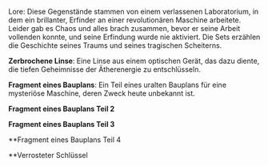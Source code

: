 


Lore: Diese Gegenstände stammen von einem verlassenen Laboratorium, in dem ein brillanter, Erfinder an einer revolutionären Maschine arbeitete. Leider gab es Chaos und alles brach zusammen, bevor er seine Arbeit vollenden konnte, und seine Erfindung wurde nie aktiviert. Die Sets erzählen die Geschichte seines Traums und seines tragischen Scheiterns.

**Zerbrochene Linse**: Eine Linse aus einem optischen Gerät, das dazu diente, die tiefen Geheimnisse der Ätherenergie zu entschlüsseln.

**Fragment eines Bauplans**: Ein Teil eines uralten Bauplans für eine mysteriöse Maschine, deren Zweck heute unbekannt ist.

**Fragment eines Bauplans Teil 2**

**Fragment eines Bauplans Teil 3**

**Fragment eines Bauplans Teil 4

**Verrosteter Schlüssel